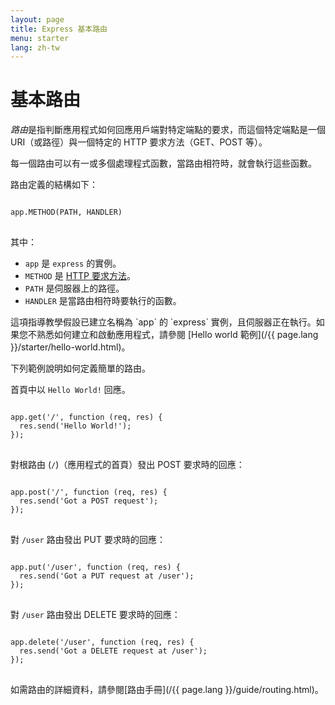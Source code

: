 ```yaml
---
layout: page
title: Express 基本路由
menu: starter
lang: zh-tw
---
```


# 基本路由

*路由*是指判斷應用程式如何回應用戶端對特定端點的要求，而這個特定端點是一個 URI（或路徑）與一個特定的 HTTP 要求方法（GET、POST 等）。

每一個路由可以有一或多個處理程式函數，當路由相符時，就會執行這些函數。

路由定義的結構如下：
<pre>
<code class="language-javascript" translate="no">
app.METHOD(PATH, HANDLER)
</code>
</pre>

其中：

- `app` 是 `express` 的實例。
- `METHOD` 是 [HTTP 要求方法](http://en.wikipedia.org/wiki/Hypertext_Transfer_Protocol)。
- `PATH` 是伺服器上的路徑。
- `HANDLER` 是當路由相符時要執行的函數。

<div class="doc-box doc-notice" markdown="1">
這項指導教學假設已建立名稱為 `app` 的 `express` 實例，且伺服器正在執行。如果您不熟悉如何建立和啟動應用程式，請參閱 [Hello world 範例](/{{ page.lang }}/starter/hello-world.html)。
</div>

下列範例說明如何定義簡單的路由。

首頁中以 `Hello World!` 回應。

<pre>
<code class="language-javascript" translate="no">
app.get('/', function (req, res) {
  res.send('Hello World!');
});
</code>
</pre>

對根路由 (`/`)（應用程式的首頁）發出 POST 要求時的回應：

<pre>
<code class="language-javascript" translate="no">
app.post('/', function (req, res) {
  res.send('Got a POST request');
});
</code>
</pre>

對 `/user` 路由發出 PUT 要求時的回應：

<pre>
<code class="language-javascript" translate="no">
app.put('/user', function (req, res) {
  res.send('Got a PUT request at /user');
});
</code>
</pre>

對 `/user` 路由發出 DELETE 要求時的回應：

<pre>
<code class="language-javascript" translate="no">
app.delete('/user', function (req, res) {
  res.send('Got a DELETE request at /user');
});
</code>
</pre>

如需路由的詳細資料，請參閱[路由手冊](/{{ page.lang }}/guide/routing.html)。
